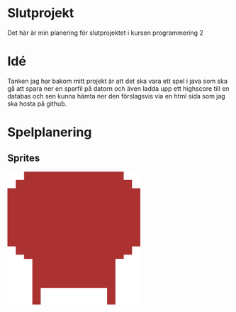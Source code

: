 # Slutprojekt
Det här är min planering för slutprojektet i kursen programmering 2

# Idé
Tanken jag har bakom mitt projekt är att det ska vara ett spel i java som ska gå att spara ner en sparfil på datorn och även ladda upp ett highscore till en databas och sen kunna hämta ner den förslagsvis via en html sida som jag ska hosta på github.

# Spelplanering

## Sprites
<img src="javaPrgrmDir\Sprites\CharacterSprite\CharacterSprite.png" alt="CharacterSprite" width="300px" height="300px">